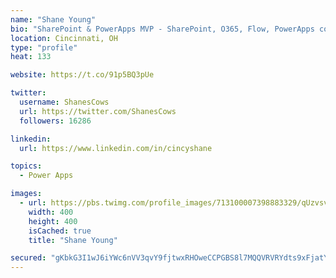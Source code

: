 ```yaml
---
name: "Shane Young"
bio: "SharePoint & PowerApps MVP - SharePoint, O365, Flow, PowerApps consulting? @PowerApps911 | Pure Snark? You found it."
location: Cincinnati, OH
type: "profile"
heat: 133

website: https://t.co/91p5BQ3pUe

twitter:
  username: ShanesCows
  url: https://twitter.com/ShanesCows
  followers: 16286

linkedin:
  url: https://www.linkedin.com/in/cincyshane

topics:
  - Power Apps

images:
  - url: https://pbs.twimg.com/profile_images/713100007398883329/qUzvsvQ3_400x400.jpg
    width: 400
    height: 400
    isCached: true
    title: "Shane Young"

secured: "gKbkG3I1wJ6iYWc6nVV3qvY9fjtwxRHOweCCPGBS8l7MQQVRVRYdts9xFjatYe410Ft0aHOZIH+LM0RaReIpNqJ36E3F3nc+ujqnvZ9tC7v1+Ngr8strCPP8wiOHFGluzCDrmphs2gclthlat9c+cJyLCY7aKjnVvkaKoI0YeZBE3XhT0VwvCb2CzJ7NfrYRCCIIkkCEsa9taIptBLDTquzgu9Quo7Jbm9U7jrWnWlwL3zJCBLLxAbVs50xXWwJ7yLiVSEOLe4AvGNSFd3CVkNbaDUZFu+Hg6ESHTEaKbTHukb6SzGLRXG9FxyyqScJX88aSh0aHtxW9uILtKiPzgq4dQrIrubs+EGyT37I+TuCZY2yq5prbTbMXutThMkuuCepz7XEhlqC1kyIHdM+5GcmCrz+ucO6pHziP0OGcAAI=;eDj8SFflK721D2y2Sf2eNg=="
---
```


